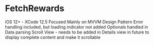 # FetchRewards

iOS 12+ - XCode 12.5
Focused Mainly on MVVM Design Pattern
Error handling included, but loading indicator not added
Optionals handled in Data parsing
Scroll View - needs to be  added in Details view in future to display complete content and make it scrollable
